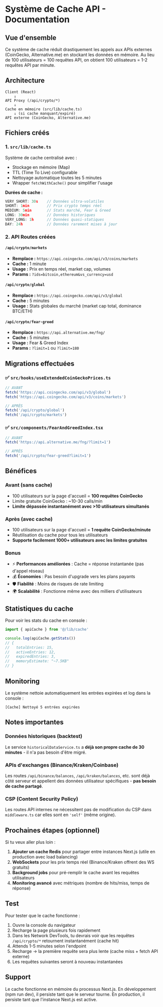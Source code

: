 # Système de Cache API - Documentation

## Vue d'ensemble

Ce système de cache réduit drastiquement les appels aux APIs externes (CoinGecko, Alternative.me) en stockant les données en mémoire. Au lieu de 100 utilisateurs = 100 requêtes API, on obtient 100 utilisateurs = 1-2 requêtes API par minute.

## Architecture

```
Client (React)
    ↓
API Proxy (/api/crypto/*)
    ↓
Cache en mémoire (src/lib/cache.ts)
    ↓ (si cache manquant/expiré)
API externe (CoinGecko, Alternative.me)
```

## Fichiers créés

### 1. `src/lib/cache.ts`
Système de cache centralisé avec :
- Stockage en mémoire (Map)
- TTL (Time To Live) configurable
- Nettoyage automatique toutes les 5 minutes
- Wrapper `fetchWithCache()` pour simplifier l'usage

**Durées de cache :**
```typescript
VERY_SHORT: 30s    // Données ultra-volatiles
SHORT: 1min        // Prix crypto temps réel
MEDIUM: 5min       // Stats marché, Fear & Greed
LONG: 30min        // Données historiques
VERY_LONG: 1h      // Données quasi-statiques
DAY: 24h           // Données rarement mises à jour
```

### 2. API Routes créées

#### `/api/crypto/markets`
- **Remplace :** `https://api.coingecko.com/api/v3/coins/markets`
- **Cache :** 1 minute
- **Usage :** Prix en temps réel, market cap, volumes
- **Params :** `?ids=bitcoin,ethereum&vs_currency=usd`

#### `/api/crypto/global`
- **Remplace :** `https://api.coingecko.com/api/v3/global`
- **Cache :** 5 minutes
- **Usage :** Stats globales du marché (market cap total, dominance BTC/ETH)

#### `/api/crypto/fear-greed`
- **Remplace :** `https://api.alternative.me/fng/`
- **Cache :** 5 minutes
- **Usage :** Fear & Greed Index
- **Params :** `?limit=1` ou `?limit=180`

## Migrations effectuées

### ✅ `src/hooks/useExtendedCoinGeckoPrices.ts`
```typescript
// AVANT
fetch('https://api.coingecko.com/api/v3/global')
fetch('https://api.coingecko.com/api/v3/coins/markets')

// APRÈS
fetch('/api/crypto/global')
fetch('/api/crypto/markets')
```

### ✅ `src/components/FearAndGreedIndex.tsx`
```typescript
// AVANT
fetch('https://api.alternative.me/fng/?limit=1')

// APRÈS
fetch('/api/crypto/fear-greed?limit=1')
```

## Bénéfices

### Avant (sans cache)
- 100 utilisateurs sur la page d'accueil = **100 requêtes CoinGecko**
- Limite gratuite CoinGecko : ~10-30 calls/min
- **Limite dépassée instantanément avec >10 utilisateurs simultanés**

### Après (avec cache)
- 100 utilisateurs sur la page d'accueil = **1 requête CoinGecko/minute**
- Réutilisation du cache pour tous les utilisateurs
- **Supporte facilement 1000+ utilisateurs avec les limites gratuites**

### Bonus
- ⚡ **Performances améliorées** : Cache = réponse instantanée (pas d'appel réseau)
- 💰 **Économies** : Pas besoin d'upgrade vers les plans payants
- 🛡️ **Fiabilité** : Moins de risques de rate limiting
- 🌍 **Scalabilité** : Fonctionne même avec des milliers d'utilisateurs

## Statistiques du cache

Pour voir les stats du cache en console :
```typescript
import { apiCache } from '@/lib/cache'

console.log(apiCache.getStats())
// {
//   totalEntries: 15,
//   activeEntries: 12,
//   expiredEntries: 3,
//   memoryEstimate: "~7.5KB"
// }
```

## Monitoring

Le système nettoie automatiquement les entrées expirées et log dans la console :
```
[Cache] Nettoyé 5 entrées expirées
```

## Notes importantes

### Données historiques (backtest)
Le service `historicalDataService.ts` a **déjà son propre cache de 30 minutes** - il n'a pas besoin d'être migré.

### APIs d'exchanges (Binance/Kraken/Coinbase)
Les routes `/api/binance/balances`, `/api/kraken/balances`, etc. sont déjà côté serveur et appellent des données utilisateur spécifiques - **pas besoin de cache partagé**.

### CSP (Content Security Policy)
Les routes API internes ne nécessitent pas de modification du CSP dans `middleware.ts` car elles sont en `'self'` (même origine).

## Prochaines étapes (optionnel)

Si tu veux aller plus loin :
1. **Ajouter un cache Redis** pour partager entre instances Next.js (utile en production avec load balancing)
2. **WebSockets** pour les prix temps réel (Binance/Kraken offrent des WS gratuits)
3. **Background jobs** pour pré-remplir le cache avant les requêtes utilisateurs
4. **Monitoring avancé** avec métriques (nombre de hits/miss, temps de réponse)

## Test

Pour tester que le cache fonctionne :
1. Ouvre la console du navigateur
2. Recharge la page plusieurs fois rapidement
3. Dans les Network DevTools, tu devrais voir que les requêtes `/api/crypto/*` retournent instantanément (cache hit)
4. Attends 1-5 minutes selon l'endpoint
5. Recharge → la première requête sera plus lente (cache miss + fetch API externe)
6. Les requêtes suivantes seront à nouveau instantanées

## Support

Le cache fonctionne en mémoire du processus Next.js. En développement (npm run dev), il persiste tant que le serveur tourne. En production, il persiste tant que l'instance Next.js est active.
